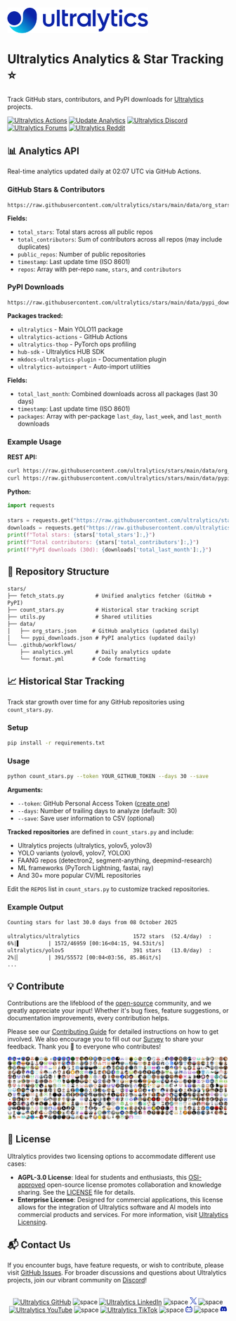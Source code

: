 <a href="https://www.ultralytics.com/"><img src="https://raw.githubusercontent.com/ultralytics/assets/main/logo/Ultralytics_Logotype_Original.svg" width="320" alt="Ultralytics logo"></a>

# Ultralytics Analytics & Star Tracking ⭐️

Track GitHub stars, contributors, and PyPI downloads for [Ultralytics](https://github.com/ultralytics) projects.

[![Ultralytics Actions](https://github.com/ultralytics/stars/actions/workflows/format.yml/badge.svg)](https://github.com/ultralytics/stars/actions/workflows/format.yml)
[![Update Analytics](https://github.com/ultralytics/stars/actions/workflows/analytics.yml/badge.svg)](https://github.com/ultralytics/stars/actions/workflows/analytics.yml)
[![Ultralytics Discord](https://img.shields.io/discord/1089800235347353640?logo=discord&logoColor=white&label=Discord&color=blue)](https://discord.com/invite/ultralytics)
[![Ultralytics Forums](https://img.shields.io/discourse/users?server=https%3A%2F%2Fcommunity.ultralytics.com&logo=discourse&label=Forums&color=blue)](https://community.ultralytics.com/)
[![Ultralytics Reddit](https://img.shields.io/reddit/subreddit-subscribers/ultralytics?style=flat&logo=reddit&logoColor=white&label=Reddit&color=blue)](https://reddit.com/r/ultralytics)

## 📊 Analytics API

Real-time analytics updated daily at 02:07 UTC via GitHub Actions.

### GitHub Stars & Contributors

```
https://raw.githubusercontent.com/ultralytics/stars/main/data/org_stars.json
```

**Fields:**

- `total_stars`: Total stars across all public repos
- `total_contributors`: Sum of contributors across all repos (may include duplicates)
- `public_repos`: Number of public repositories
- `timestamp`: Last update time (ISO 8601)
- `repos`: Array with per-repo `name`, `stars`, and `contributors`

### PyPI Downloads

```
https://raw.githubusercontent.com/ultralytics/stars/main/data/pypi_downloads.json
```

**Packages tracked:**

- `ultralytics` - Main YOLO11 package
- `ultralytics-actions` - GitHub Actions
- `ultralytics-thop` - PyTorch ops profiling
- `hub-sdk` - Ultralytics HUB SDK
- `mkdocs-ultralytics-plugin` - Documentation plugin
- `ultralytics-autoimport` - Auto-import utilities

**Fields:**

- `total_last_month`: Combined downloads across all packages (last 30 days)
- `timestamp`: Last update time (ISO 8601)
- `packages`: Array with per-package `last_day`, `last_week`, and `last_month` downloads

### Example Usage

**REST API:**

```bash
curl https://raw.githubusercontent.com/ultralytics/stars/main/data/org_stars.json
curl https://raw.githubusercontent.com/ultralytics/stars/main/data/pypi_downloads.json
```

**Python:**

```python
import requests

stars = requests.get("https://raw.githubusercontent.com/ultralytics/stars/main/data/org_stars.json").json()
downloads = requests.get("https://raw.githubusercontent.com/ultralytics/stars/main/data/pypi_downloads.json").json()
print(f"Total stars: {stars['total_stars']:,}")
print(f"Total contributors: {stars['total_contributors']:,}")
print(f"PyPI downloads (30d): {downloads['total_last_month']:,}")
```

## 🔧 Repository Structure

```
stars/
├── fetch_stats.py          # Unified analytics fetcher (GitHub + PyPI)
├── count_stars.py          # Historical star tracking script
├── utils.py                # Shared utilities
├── data/
│   ├── org_stars.json     # GitHub analytics (updated daily)
│   └── pypi_downloads.json # PyPI analytics (updated daily)
└── .github/workflows/
    ├── analytics.yml       # Daily analytics update
    └── format.yml         # Code formatting
```

## 📈 Historical Star Tracking

Track star growth over time for any GitHub repositories using `count_stars.py`.

### Setup

```bash
pip install -r requirements.txt
```

### Usage

```bash
python count_stars.py --token YOUR_GITHUB_TOKEN --days 30 --save
```

**Arguments:**

- `--token`: GitHub Personal Access Token ([create one](https://github.com/settings/tokens))
- `--days`: Number of trailing days to analyze (default: 30)
- `--save`: Save user information to CSV (optional)

**Tracked repositories** are defined in `count_stars.py` and include:

- Ultralytics projects (ultralytics, yolov5, yolov3)
- YOLO variants (yolov6, yolov7, YOLOX)
- FAANG repos (detectron2, segment-anything, deepmind-research)
- ML frameworks (PyTorch Lightning, fastai, ray)
- And 30+ more popular CV/ML repositories

Edit the `REPOS` list in `count_stars.py` to customize tracked repositories.

### Example Output

```
Counting stars for last 30.0 days from 08 October 2025

ultralytics/ultralytics                 1572 stars  (52.4/day)  :   6%|▌         | 1572/46959 [00:16<04:15, 94.53it/s]
ultralytics/yolov5                      391 stars   (13.0/day)  :   2%|▏         | 391/55572 [00:04<03:56, 85.86it/s]
...
```

## 💡 Contribute

Contributions are the lifeblood of the [open-source](https://www.ultralytics.com/blog/tips-to-start-contributing-to-ultralytics-open-source-projects) community, and we greatly appreciate your input! Whether it's bug fixes, feature suggestions, or documentation improvements, every contribution helps.

Please see our [Contributing Guide](https://docs.ultralytics.com/help/contributing/) for detailed instructions on how to get involved. We also encourage you to fill out our [Survey](https://www.ultralytics.com/survey?utm_source=github&utm_medium=social&utm_campaign=Survey) to share your feedback. Thank you 🙏 to everyone who contributes!

[![Ultralytics open-source contributors](https://raw.githubusercontent.com/ultralytics/assets/main/im/image-contributors.png)](https://github.com/ultralytics/ultralytics/graphs/contributors)

## 📝 License

Ultralytics provides two licensing options to accommodate different use cases:

- **AGPL-3.0 License**: Ideal for students and enthusiasts, this [OSI-approved](https://opensource.org/license/agpl-v3) open-source license promotes collaboration and knowledge sharing. See the [LICENSE](https://github.com/ultralytics/stars/blob/main/LICENSE) file for details.
- **Enterprise License**: Designed for commercial applications, this license allows for the integration of Ultralytics software and AI models into commercial products and services. For more information, visit [Ultralytics Licensing](https://www.ultralytics.com/license).

## 📬 Contact Us

If you encounter bugs, have feature requests, or wish to contribute, please visit [GitHub Issues](https://github.com/ultralytics/stars/issues). For broader discussions and questions about Ultralytics projects, join our vibrant community on [Discord](https://discord.com/invite/ultralytics)!

<br>
<div align="center">
  <a href="https://github.com/ultralytics"><img src="https://github.com/ultralytics/assets/raw/main/social/logo-social-github.png" width="3%" alt="Ultralytics GitHub"></a>
  <img src="https://github.com/ultralytics/assets/raw/main/social/logo-transparent.png" width="3%" alt="space">
  <a href="https://www.linkedin.com/company/ultralytics/"><img src="https://github.com/ultralytics/assets/raw/main/social/logo-social-linkedin.png" width="3%" alt="Ultralytics LinkedIn"></a>
  <img src="https://github.com/ultralytics/assets/raw/main/social/logo-transparent.png" width="3%" alt="space">
  <a href="https://twitter.com/ultralytics"><img src="https://github.com/ultralytics/assets/raw/main/social/logo-social-twitter.png" width="3%" alt="Ultralytics Twitter"></a>
  <img src="https://github.com/ultralytics/assets/raw/main/social/logo-transparent.png" width="3%" alt="space">
  <a href="https://youtube.com/ultralytics?sub_confirmation=1"><img src="https://github.com/ultralytics/assets/raw/main/social/logo-social-youtube.png" width="3%" alt="Ultralytics YouTube"></a>
  <img src="https://github.com/ultralytics/assets/raw/main/social/logo-transparent.png" width="3%" alt="space">
  <a href="https://www.tiktok.com/@ultralytics"><img src="https://github.com/ultralytics/assets/raw/main/social/logo-social-tiktok.png" width="3%" alt="Ultralytics TikTok"></a>
  <img src="https://github.com/ultralytics/assets/raw/main/social/logo-transparent.png" width="3%" alt="space">
  <a href="https://ultralytics.com/bilibili"><img src="https://github.com/ultralytics/assets/raw/main/social/logo-social-bilibili.png" width="3%" alt="Ultralytics BiliBili"></a>
  <img src="https://github.com/ultralytics/assets/raw/main/social/logo-transparent.png" width="3%" alt="space">
  <a href="https://discord.com/invite/ultralytics"><img src="https://github.com/ultralytics/assets/raw/main/social/logo-social-discord.png" width="3%" alt="Ultralytics Discord"></a>
</div>
